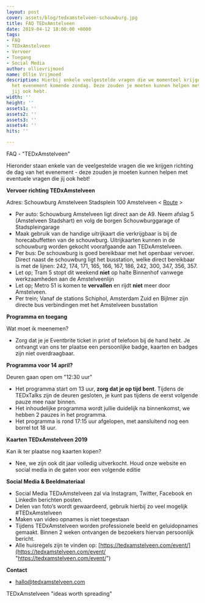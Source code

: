 ```yaml
---
layout: post
cover: assets/blog/tedxamstelveen-schouwburg.jpg
title: FAQ TEDxAmstelveen
date: 2019-04-12 18:00:00 +0000
tags:
- FAQ
- TEDxAmstelveen
- Vervoer
- Toegang
- Social Media
author: ollievrijmoed
name: Ollie Vrijmoed
description: Hierbij enkele veelgestelde vragen die we momenteel krijgen richting
  het evenement komende zondag. Deze zouden je moeten kunnen helpen met vragen die
  jij ook hebt.
width: ''
height: ''
assets1: ''
assets2: ''
assets3: ''
assets4: ''
hits: ''

---
```

FAQ - <span class="redx">"TEDxAmstelveen"</span>

Hieronder staan enkele van de veelgestelde vragen die we krijgen richting de dag van het evenement - deze zouden je moeten kunnen helpen met eventuele vragen die jij ook hebt!

**Vervoer richting TEDxAmstelveen**

Adres: Schouwburg Amstelveen Stadsplein 100 Amstelveen < [Route](https://goo.gl/maps/8SJVMW6yL5q "Route") > 

* Per auto: Schouwburg Amstelveen ligt direct aan de A9. Neem afslag 5 (Amstelveen Stadshart) en volg de borgen Schouwburggarage of Stadspleingarage
* Maak gebruik van de handige uitrijkaart die verkrijgbaar is bij de horecabuffetten van de schouwburg. Uitrijkaarten kunnen in de schouwburg worden gekocht voorafgaande aan TEDxAmstelveen.
* Per bus: De schouwburg is goed bereikbaar met het openbaar vervoer. Direct naast de schouwburg ligt het busstation, welke direct bereikbaar is met de lijnen: 242, 174, 171, 165, 166, 167, 186, 242, 300, 347, 356, 357.
* Let op; Tram 5 stopt dit weekend **niet** op halte Binnenhof vanwege werkzaamheden aan de Amstelveenlijn
* Let op; Metro 51 is komen te **vervallen** en rijdt **niet** meer door Amstelveen.
* Per trein; Vanaf de stations Schiphol, Amsterdam Zuid en Bijlmer zijn directe bus verbindingen met het Amstelveen busstation

**Programma en toegang**

Wat moet ik meenemen?

* Zorg dat je je Eventbrite ticket in print of telefoon bij de hand hebt. Je ontvangt van ons ter plaatse een persoonlijke badge, kaarten en badges zijn niet overdraagbaar.

**Programma voor 14 april?**

Deuren gaan open om <span class="redx">"12:30 uur"</span>

* Het programma start om 13 uur, **zorg dat je op tijd bent**. Tijdens de TEDxTalks zijn de deuren gesloten, je kunt pas tijdens de eerst volgende pauze mee naar binnen.
* Het inhoudelijke programma wordt jullie duidelijk na binnenkomst, we hebben 2 pauzes in het programma.
* Het programma is rond 17:15 uur afgelopen, met aansluitend nog een borrel tot 18 uur.

**Kaarten TEDxAmstelveen 2019**

Kan ik ter plaatse nog kaarten kopen?

* Nee, we zijn ook dit jaar volledig uitverkocht. Houd onze website en social media in de gaten voor een volgende editie

**Social Media & Beeldmateriaal**

* Social Media TEDxAmstelveen zal via Instagram, Twitter, Facebook en LinkedIn berichten posten.
* Delen van foto’s wordt gewaardeerd, gebruik hierbij zo veel mogelijk #TEDxAmstelveen
* Maken van video opnames is niet toegestaan
* Tijdens TEDxAmstelveen worden professionele beeld en geluidopnames gemaakt. Binnen 2 weken ontvangen de bezoekers hiervan persoonlijk bericht.
* Alle huisregels zijn te vinden op: [https://tedxamstelveen.com/event/](https://tedxamstelveen.com/event/ "https://tedxamstelveen.com/event/")

**Contact**

* hallo@tedxamstelveen.com

TEDxAmstelveen <span class="redx">"ideas worth spreading"</span>